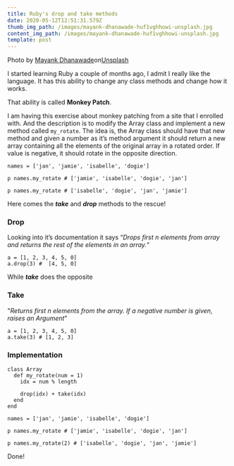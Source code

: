 ```yaml
---
title: Ruby's drop and take methods
date: 2020-05-12T12:51:31.579Z
thumb_img_path: /images/mayank-dhanawade-huf1vghhowi-unsplash.jpg
content_img_path: /images/mayank-dhanawade-huf1vghhowi-unsplash.jpg
template: post
---
```

Photo by [Mayank Dhanawade](https://unsplash.com/@mayank_dhanawade?utm_source=unsplash&utm_medium=referral&utm_content=creditCopyText)on[Unsplash](https://unsplash.com/s/photos/drop?utm_source=unsplash&utm_medium=referral&utm_content=creditCopyText)

I started learning Ruby a couple of months ago, I admit I really like the language. It has this ability to change any class methods and change how it works.

That ability is called **Monkey Patch**.  

I am having this exercise about monkey patching from a site that I enrolled with. And the description is to modify the Array class and implement a new method called  `my_rotate`. The idea is, the Array class should have that new method and given a number as it’s method argument  it should return a new array containing all the elements of the original array in a rotated order. If value is negative, it should rotate in the opposite direction.

```
names = ['jan', 'jamie', 'isabelle', 'dogie']

p names.my_rotate # ['jamie', 'isabelle', 'dogie', 'jan']

p names.my_rotate # ['isabelle', 'dogie', 'jan', 'jamie']
```

Here comes the ***take*** and ***drop*** methods to the rescue!

### Drop

Looking into it’s documentation it says “*Drops first n elements from array and returns the rest of the elements in an array.*“

```
a = [1, 2, 3, 4, 5, 0]
a.drop(3) #  [4, 5, 0]
```

While ***take*** does the opposite

### Take

"*Returns first n elements from the array. If a negative number is given, raises an  Argument*"

```
a = [1, 2, 3, 4, 5, 0]
a.take(3) # [1, 2, 3]
```

### Implementation

```
class Array
  def my_rotate(num = 1)
    idx = num % length

    drop(idx) + take(idx)
  end
end

names = ['jan', 'jamie', 'isabelle', 'dogie']

p names.my_rotate # ['jamie', 'isabelle', 'dogie', 'jan']

p names.my_rotate(2) # ['isabelle', 'dogie', 'jan', 'jamie']
```

Done!